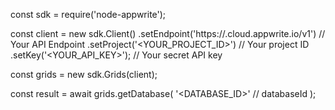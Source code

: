 const sdk = require('node-appwrite');

const client = new sdk.Client()
    .setEndpoint('https://<REGION>.cloud.appwrite.io/v1') // Your API Endpoint
    .setProject('<YOUR_PROJECT_ID>') // Your project ID
    .setKey('<YOUR_API_KEY>'); // Your secret API key

const grids = new sdk.Grids(client);

const result = await grids.getDatabase(
    '<DATABASE_ID>' // databaseId
);
